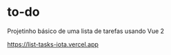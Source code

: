 # to-do
Projetinho básico de uma lista de tarefas usando Vue 2

https://list-tasks-iota.vercel.app 
